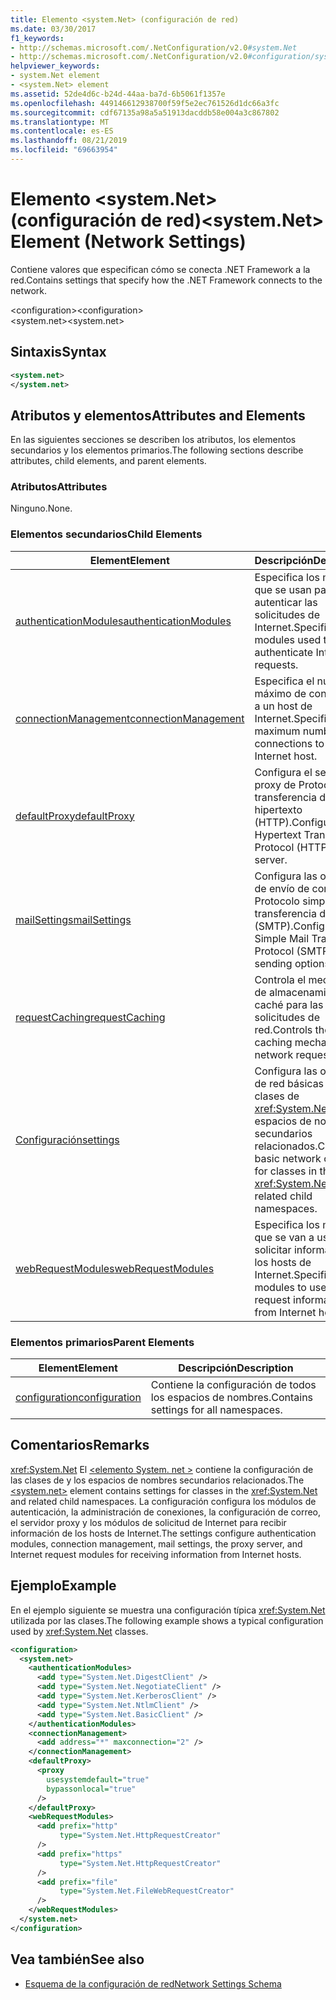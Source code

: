 ```yaml
---
title: Elemento <system.Net> (configuración de red)
ms.date: 03/30/2017
f1_keywords:
- http://schemas.microsoft.com/.NetConfiguration/v2.0#system.Net
- http://schemas.microsoft.com/.NetConfiguration/v2.0#configuration/system.Net
helpviewer_keywords:
- system.Net element
- <system.Net> element
ms.assetid: 52de4d6c-b24d-44aa-ba7d-6b5061f1357e
ms.openlocfilehash: 449146612938700f59f5e2ec761526d1dc66a3fc
ms.sourcegitcommit: cdf67135a98a5a51913dacddb58e004a3c867802
ms.translationtype: MT
ms.contentlocale: es-ES
ms.lasthandoff: 08/21/2019
ms.locfileid: "69663954"
---
```

# <a name="systemnet-element-network-settings"></a><span data-ttu-id="2fa3a-102">Elemento \<system.Net> (configuración de red)</span><span class="sxs-lookup"><span data-stu-id="2fa3a-102">\<system.Net> Element (Network Settings)</span></span>
<span data-ttu-id="2fa3a-103">Contiene valores que especifican cómo se conecta .NET Framework a la red.</span><span class="sxs-lookup"><span data-stu-id="2fa3a-103">Contains settings that specify how the .NET Framework connects to the network.</span></span>  
  
 <span data-ttu-id="2fa3a-104">\<configuration></span><span class="sxs-lookup"><span data-stu-id="2fa3a-104">\<configuration></span></span>  
<span data-ttu-id="2fa3a-105">\<system.net></span><span class="sxs-lookup"><span data-stu-id="2fa3a-105">\<system.net></span></span>  
  
## <a name="syntax"></a><span data-ttu-id="2fa3a-106">Sintaxis</span><span class="sxs-lookup"><span data-stu-id="2fa3a-106">Syntax</span></span>  
  
```xml  
<system.net>   
</system.net>  
```  
  
## <a name="attributes-and-elements"></a><span data-ttu-id="2fa3a-107">Atributos y elementos</span><span class="sxs-lookup"><span data-stu-id="2fa3a-107">Attributes and Elements</span></span>  
 <span data-ttu-id="2fa3a-108">En las siguientes secciones se describen los atributos, los elementos secundarios y los elementos primarios.</span><span class="sxs-lookup"><span data-stu-id="2fa3a-108">The following sections describe attributes, child elements, and parent elements.</span></span>  
  
### <a name="attributes"></a><span data-ttu-id="2fa3a-109">Atributos</span><span class="sxs-lookup"><span data-stu-id="2fa3a-109">Attributes</span></span>  
 <span data-ttu-id="2fa3a-110">Ninguno.</span><span class="sxs-lookup"><span data-stu-id="2fa3a-110">None.</span></span>  
  
### <a name="child-elements"></a><span data-ttu-id="2fa3a-111">Elementos secundarios</span><span class="sxs-lookup"><span data-stu-id="2fa3a-111">Child Elements</span></span>  
  
|<span data-ttu-id="2fa3a-112">**Element**</span><span class="sxs-lookup"><span data-stu-id="2fa3a-112">**Element**</span></span>|<span data-ttu-id="2fa3a-113">**Descripción**</span><span class="sxs-lookup"><span data-stu-id="2fa3a-113">**Description**</span></span>|  
|-----------------|---------------------|  
|[<span data-ttu-id="2fa3a-114">authenticationModules</span><span class="sxs-lookup"><span data-stu-id="2fa3a-114">authenticationModules</span></span>](authenticationmodules-element-network-settings.md)|<span data-ttu-id="2fa3a-115">Especifica los módulos que se usan para autenticar las solicitudes de Internet.</span><span class="sxs-lookup"><span data-stu-id="2fa3a-115">Specifies modules used to authenticate Internet requests.</span></span>|  
|[<span data-ttu-id="2fa3a-116">connectionManagement</span><span class="sxs-lookup"><span data-stu-id="2fa3a-116">connectionManagement</span></span>](connectionmanagement-element-network-settings.md)|<span data-ttu-id="2fa3a-117">Especifica el número máximo de conexiones a un host de Internet.</span><span class="sxs-lookup"><span data-stu-id="2fa3a-117">Specifies the maximum number of connections to an Internet host.</span></span>|  
|[<span data-ttu-id="2fa3a-118">defaultProxy</span><span class="sxs-lookup"><span data-stu-id="2fa3a-118">defaultProxy</span></span>](defaultproxy-element-network-settings.md)|<span data-ttu-id="2fa3a-119">Configura el servidor proxy de Protocolo de transferencia de hipertexto (HTTP).</span><span class="sxs-lookup"><span data-stu-id="2fa3a-119">Configures the Hypertext Transfer Protocol (HTTP) proxy server.</span></span>|  
|[<span data-ttu-id="2fa3a-120">mailSettings</span><span class="sxs-lookup"><span data-stu-id="2fa3a-120">mailSettings</span></span>](mailsettings-element-network-settings.md)|<span data-ttu-id="2fa3a-121">Configura las opciones de envío de correo del Protocolo simple de transferencia de correo (SMTP).</span><span class="sxs-lookup"><span data-stu-id="2fa3a-121">Configures Simple Mail Transport Protocol (SMTP) mail sending options.</span></span>|  
|[<span data-ttu-id="2fa3a-122">requestCaching</span><span class="sxs-lookup"><span data-stu-id="2fa3a-122">requestCaching</span></span>](requestcaching-element-network-settings.md)|<span data-ttu-id="2fa3a-123">Controla el mecanismo de almacenamiento en caché para las solicitudes de red.</span><span class="sxs-lookup"><span data-stu-id="2fa3a-123">Controls the caching mechanism for network requests.</span></span>|  
|[<span data-ttu-id="2fa3a-124">Configuración</span><span class="sxs-lookup"><span data-stu-id="2fa3a-124">settings</span></span>](settings-element-network-settings.md)|<span data-ttu-id="2fa3a-125">Configura las opciones de red básicas para las clases de <xref:System.Net> y los espacios de nombres secundarios relacionados.</span><span class="sxs-lookup"><span data-stu-id="2fa3a-125">Configures basic network options for classes in the <xref:System.Net> and related child namespaces.</span></span>|  
|[<span data-ttu-id="2fa3a-126">webRequestModules</span><span class="sxs-lookup"><span data-stu-id="2fa3a-126">webRequestModules</span></span>](webrequestmodules-element-network-settings.md)|<span data-ttu-id="2fa3a-127">Especifica los módulos que se van a usar para solicitar información de los hosts de Internet.</span><span class="sxs-lookup"><span data-stu-id="2fa3a-127">Specifies modules to use to request information from Internet hosts.</span></span>|  
  
### <a name="parent-elements"></a><span data-ttu-id="2fa3a-128">Elementos primarios</span><span class="sxs-lookup"><span data-stu-id="2fa3a-128">Parent Elements</span></span>  
  
|<span data-ttu-id="2fa3a-129">**Element**</span><span class="sxs-lookup"><span data-stu-id="2fa3a-129">**Element**</span></span>|<span data-ttu-id="2fa3a-130">**Descripción**</span><span class="sxs-lookup"><span data-stu-id="2fa3a-130">**Description**</span></span>|  
|-----------------|---------------------|  
|[<span data-ttu-id="2fa3a-131">configuration</span><span class="sxs-lookup"><span data-stu-id="2fa3a-131">configuration</span></span>](../configuration-element.md)|<span data-ttu-id="2fa3a-132">Contiene la configuración de todos los espacios de nombres.</span><span class="sxs-lookup"><span data-stu-id="2fa3a-132">Contains settings for all namespaces.</span></span>|  
  
## <a name="remarks"></a><span data-ttu-id="2fa3a-133">Comentarios</span><span class="sxs-lookup"><span data-stu-id="2fa3a-133">Remarks</span></span>  
 <span data-ttu-id="2fa3a-134"><xref:System.Net> El [ \<elemento System. net >](system-net-element-network-settings.md) contiene la configuración de las clases de y los espacios de nombres secundarios relacionados.</span><span class="sxs-lookup"><span data-stu-id="2fa3a-134">The [\<system.net>](system-net-element-network-settings.md) element contains settings for classes in the <xref:System.Net> and related child namespaces.</span></span> <span data-ttu-id="2fa3a-135">La configuración configura los módulos de autenticación, la administración de conexiones, la configuración de correo, el servidor proxy y los módulos de solicitud de Internet para recibir información de los hosts de Internet.</span><span class="sxs-lookup"><span data-stu-id="2fa3a-135">The settings configure authentication modules, connection management, mail settings, the proxy server, and Internet request modules for receiving information from Internet hosts.</span></span>  
  
## <a name="example"></a><span data-ttu-id="2fa3a-136">Ejemplo</span><span class="sxs-lookup"><span data-stu-id="2fa3a-136">Example</span></span>  
 <span data-ttu-id="2fa3a-137">En el ejemplo siguiente se muestra una configuración típica <xref:System.Net> utilizada por las clases.</span><span class="sxs-lookup"><span data-stu-id="2fa3a-137">The following example shows a typical configuration used by <xref:System.Net> classes.</span></span>  
  
```xml  
<configuration>  
  <system.net>  
    <authenticationModules>  
      <add type="System.Net.DigestClient" />  
      <add type="System.Net.NegotiateClient" />  
      <add type="System.Net.KerberosClient" />  
      <add type="System.Net.NtlmClient" />  
      <add type="System.Net.BasicClient" />  
    </authenticationModules>  
    <connectionManagement>  
      <add address="*" maxconnection="2" />  
    </connectionManagement>  
    <defaultProxy>  
      <proxy  
        usesystemdefault="true"  
        bypassonlocal="true"  
      />  
    </defaultProxy>  
    <webRequestModules>  
      <add prefix="http"  
           type="System.Net.HttpRequestCreator"  
      />  
      <add prefix="https"  
           type="System.Net.HttpRequestCreator"  
      />  
      <add prefix="file"  
           type="System.Net.FileWebRequestCreator"  
      />  
    </webRequestModules>  
  </system.net>  
</configuration>  
```  
  
## <a name="see-also"></a><span data-ttu-id="2fa3a-138">Vea también</span><span class="sxs-lookup"><span data-stu-id="2fa3a-138">See also</span></span>

- [<span data-ttu-id="2fa3a-139">Esquema de la configuración de red</span><span class="sxs-lookup"><span data-stu-id="2fa3a-139">Network Settings Schema</span></span>](index.md)
